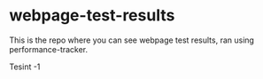 # webpage-test-results


This is the repo where you can see webpage test results, ran using performance-tracker.

Tesint -1
